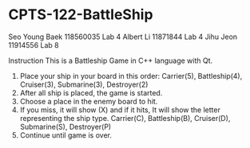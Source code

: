 # CPTS-122-BattleShip

Seo Young Baek 118560035 Lab 4
Albert Li 11871844	Lab 4
Jihu Jeon 11914556	Lab 8

Instruction
This is a Battleship Game in C++ language with Qt. 
1. Place your ship in your board in this order: Carrier(5), Battleship(4), Cruiser(3), Submarine(3), Destroyer(2)
2. After all ship is placed, the game is started. 
3. Choose a place in the enemy board to hit.
4. If you miss, it will show (X) and if it hits, It will show the letter representing the ship type. Carrier(C), Battleship(B), Cruiser(D), Submarine(S), Destroyer(P)
5. Continue until game is over. 